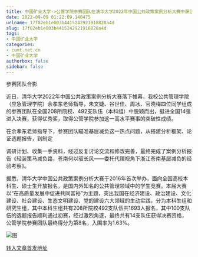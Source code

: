 ```yaml
---
title: 中国矿业大学->公管学院参赛团队在清华大学2022年中国公共政策案例分析大赛中获佳绩 | cumt.net.cn
date: 2022-09-09 01:22:09.140475
urlname: 17f82eb1e003b4415242921918828a4d
slug: 17f82eb1e003b4415242921918828a4d
tags: 
- 中国矿业大学
categories:
- cumt.net.cn
- 中国矿业大学
authorbox: false
sidebar: false
---
```

参赛团队合影

近日，清华大学2022年中国公共政策案例分析大赛落下帷幕，我校公共管理学院（应急管理学院）余孝东老师指导，朱文婕、谷世佳、周冰、官晓梅四位同学组成的参赛团队在全国208所院校、492支队伍（本科组）中脱颖而出，挺进全国14强进入决赛，获得优秀奖，取得公管学院参加这一高水平赛事的突破性成绩。

在余孝东老师指导下，参赛团队瞄准基层减负这一热点问题，从搭建分析框架、论证选题报告，到制定
<!--more-->
调研计划、收集一手资料，经过反复讨论交流和修改完善，最终完成了案例分析报告《轻装策马减负路，苍南何以驭长风­——委托代理视角下浙江苍南基层减负的经验考察》。

据悉，清华大学中国公共政策案例分析大赛于2016年首次举办，面向全国高校本科生、硕士生开放报名，是国内外知名的公共管理领域中的学生竞赛。本届大赛以“在高质量发展中促进共同富裕”为主题，突出我国在经济建设、政治建设、文化建设、社会建设、生态文明建设、党的建设六大领域的生动实践，分为本科生组和研究生组，其中本科生组共有208所院校492支队伍共1693人报名，其中100支队伍的选题报告顺利通过初赛，经过激烈角逐，最终共有14支队伍获得决赛资格，公管学院参赛团队最终得分为第8名，入围率为1.63%。

![图](http://xwzx.cumt.edu.cn/_upload/article/images/c1/39/5a89d5204aaa85cd9b80ac582333/91196055-696a-43be-bd5a-15b0ad6b536a.jpg)

[转入文章首发地址](http://xwzx.cumt.edu.cn/a7/45/c523a632645/page.htm)